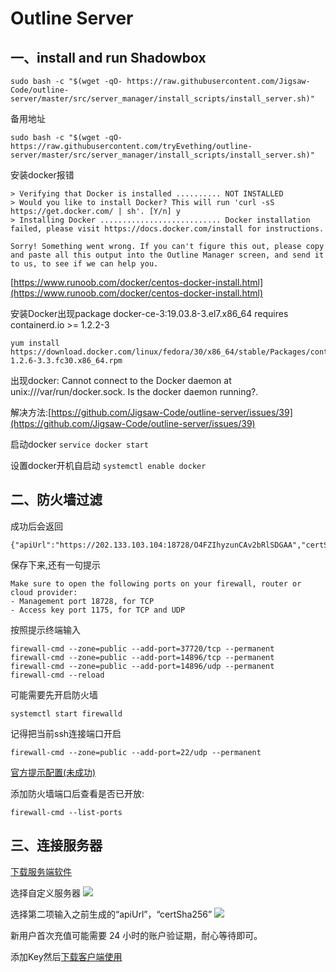 # Outline Server
## 一、install and run Shadowbox

```
sudo bash -c "$(wget -qO- https://raw.githubusercontent.com/Jigsaw-Code/outline-server/master/src/server_manager/install_scripts/install_server.sh)"
```

备用地址

```
sudo bash -c "$(wget -qO- https://raw.githubusercontent.com/tryEvething/outline-server/master/src/server_manager/install_scripts/install_server.sh)"
```


安装docker报错

```
> Verifying that Docker is installed .......... NOT INSTALLED
> Would you like to install Docker? This will run 'curl -sS https://get.docker.com/ | sh'. [Y/n] y
> Installing Docker ........................... Docker installation failed, please visit https://docs.docker.com/install for instructions.

Sorry! Something went wrong. If you can't figure this out, please copy and paste all this output into the Outline Manager screen, and send it to us, to see if we can help you.
```
[https://www.runoob.com/docker/centos-docker-install.html](https://www.runoob.com/docker/centos-docker-install.html)

安装Docker出现package docker-ce-3:19.03.8-3.el7.x86_64 requires containerd.io >= 1.2.2-3

	yum install https://download.docker.com/linux/fedora/30/x86_64/stable/Packages/containerd.io-1.2.6-3.3.fc30.x86_64.rpm

	
出现docker: Cannot connect to the Docker daemon at unix:///var/run/docker.sock. Is the docker daemon running?.

解决方法:[https://github.com/Jigsaw-Code/outline-server/issues/39](https://github.com/Jigsaw-Code/outline-server/issues/39)

<!--重启Docker
```sudo service docker restart```-->

启动docker
```service docker start```

设置docker开机自启动
```systemctl enable docker```


## 二、防火墙过滤
成功后会返回

	{"apiUrl":"https://202.133.103.104:18728/O4FZIhyzunCAv2bRlSDGAA","certSha256":"561AE392E3B02EE4AB5989CFCEAF4BAD22BC5827AD6400CE2FC9A64C2A394220"}

保存下来,还有一句提示

	Make sure to open the following ports on your firewall, router or cloud provider:
	- Management port 18728, for TCP
	- Access key port 1175, for TCP and UDP

按照提示终端输入

```
firewall-cmd --zone=public --add-port=37720/tcp --permanent
firewall-cmd --zone=public --add-port=14896/tcp --permanent
firewall-cmd --zone=public --add-port=14896/udp --permanent
firewall-cmd --reload
```

可能需要先开启防火墙

```
systemctl start firewalld
```

记得把当前ssh连接端口开启

```
firewall-cmd --zone=public --add-port=22/udp --permanent
```

[官方提示配置(未成功)](https://github.com/Jigsaw-Code/outline-server/issues/97)

添加防火墙端口后查看是否已开放:

```
firewall-cmd --list-ports
```

## 三、连接服务器
[下载服务端软件](https://github.com/Jigsaw-Code/outline-releases/tree/master/manager)

选择自定义服务器
![](./pictures/30548CB9-BFBE-4FC7-89D4-2D365AA42430.png)

选择第二项输入之前生成的“apiUrl”，“certSha256”
![](./pictures/QQ20190926-140628@2x.png)


新用户首次充值可能需要 24 小时的账户验证期，耐心等待即可。

添加Key然后[下载客户端使用](https://getoutline.org/zh-CN/home)